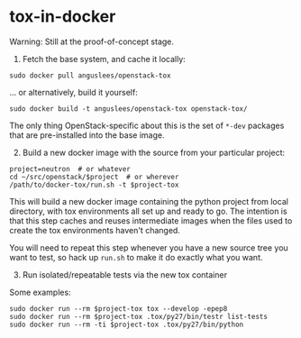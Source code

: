 tox-in-docker
=============

Warning: Still at the proof-of-concept stage.

1. Fetch the base system, and cache it locally:

 ```
 sudo docker pull anguslees/openstack-tox
 ```

 ... or alternatively, build it yourself:

 ```
 sudo docker build -t anguslees/openstack-tox openstack-tox/
 ```

 The only thing OpenStack-specific about this is the set of `*-dev`
 packages that are pre-installed into the base image.

2. Build a new docker image with the source from your particular project:

 ```
 project=neutron  # or whatever
 cd ~/src/openstack/$project  # or wherever
 /path/to/docker-tox/run.sh -t $project-tox
 ```

 This will build a new docker image containing the python project from
 local directory, with tox environments all set up and ready to go.
 The intention is that this step caches and reuses intermediate images
 when the files used to create the tox environments haven't changed.

 You will need to repeat this step whenever you have a new source tree
 you want to test, so hack up `run.sh` to make it do exactly what you
 want.

3. Run isolated/repeatable tests via the new tox container

 Some examples:

 ```
 sudo docker run --rm $project-tox tox --develop -epep8
 sudo docker run --rm $project-tox .tox/py27/bin/testr list-tests
 sudo docker run --rm -ti $project-tox .tox/py27/bin/python
 ```
